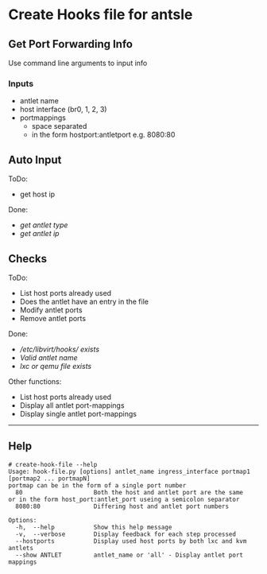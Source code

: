 # Create Hooks file for antsle

## Get Port Forwarding Info
Use command line arguments to input info

### Inputs
- antlet name
- host interface (br0, 1, 2, 3)
- portmappings
    - space separated
    - in the form hostport:antletport e.g. 8080:80

## Auto Input
ToDo:
- get host ip

Done:
- _get antlet type_
- _get antlet ip_

## Checks
ToDo:
- List host ports already used
- Does the antlet have an entry in the file
- Modify antlet ports
- Remove antlet ports

Done:
- _/etc/libvirt/hooks/ exists_
- _Valid antlet name_
- _lxc or qemu file exists_

Other functions:
- List host ports already used
- Display all antlet port-mappings
- Display single antlet port-mappings
---

## Help
    # create-hook-file --help  
    Usage: hook-file.py [options] antlet_name ingress_interface portmap1 [portmap2 ... portmapN]
    portmap can be in the form of a single port number
      80                    Both the host and antlet port are the same
    or in the form host_port:antlet_port useing a semicolon separator
      8080:80               Differing host and antlet port numbers

    Options:
      -h,  --help           Show this help message
      -v,  --verbose        Display feedback for each step processed
      --hostports           Display used host ports by both lxc and kvm antlets
      --show ANTLET         antlet_name or 'all' - Display antlet port mappings
